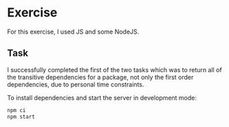 # Exercise

For this exercise, I used JS and some NodeJS.


## Task

I successfully completed the first of the two tasks which was to return all of the transitive
   dependencies for a package, not only the first order dependencies, due to personal time constraints. 


To install dependencies and start the server in development mode:

```sh
npm ci
npm start
```

